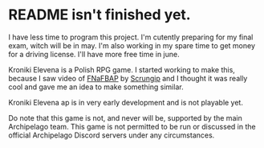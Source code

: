 # README isn't finished yet.
I have less time to program this project. I'm cutently preparing for my final exam, witch will be in may. I'm also working in my spare time to get money for a driving license.
I'll have more free time in june.


Kroniki Elevena is a Polish RPG game.
I started working to make this, because I saw video of [FNaFBAP](https://github.com/Scrungip/FNaFBAP) by [Scrungip](https://github.com/Scrungip) and I thought it was really cool and gave me an idea to make something similar.

Kroniki Elevena ap is in very early development and is not playable yet.

Do note that this game is not, and never will be, supported by the main Archipelago team.
This game is not permitted to be run or discussed in the official Archipelago Discord servers under any circumstances.
